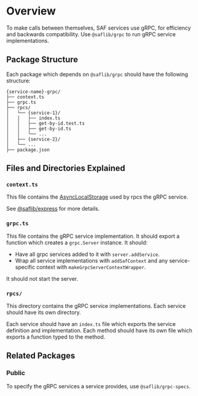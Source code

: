 # Overview

To make calls between themselves, SAF services use gRPC, for efficiency and backwards compatibility. Use `@saflib/grpc` to run gRPC service implementations.

## Package Structure

Each package which depends on `@saflib/grpc` should have the following structure:

```
{service-name}-grpc/
├── context.ts
├── grpc.ts
├── rpcs/
│   └── {service-1}/
│   │   ├── index.ts
│   │   ├── get-by-id.test.ts
│   │   ├── get-by-id.ts
│   │   └── ...
│   ├── {service-2}/
│   └── ...
├── package.json
```

## Files and Directories Explained

### `context.ts`

This file contains the [AsyncLocalStorage](https://nodejs.org/api/async_context.html#asynclocalstorageenterwithstore) used by rpcs the gRPC service.

See [@saflib/express](../express/docs/01-overview.md#contextts) for more details.

### `grpc.ts`

This file contains the gRPC service implementation. It should export a function which creates a `grpc.Server` instance. It should:

- Have all grpc services added to it with `server.addService`.
- Wrap all service implementations with `addSafContext` and any service-specific context with `makeGrpcServerContextWrapper`.

It should not start the server.

### `rpcs/`

This directory contains the gRPC service implementations. Each service should have its own directory.

Each service should have an `index.ts` file which exports the service definition and implementation. Each method should have its own file which exports a function typed to the method.

## Related Packages

### Public

To specify the gRPC services a service provides, use `@saflib/grpc-specs`.
